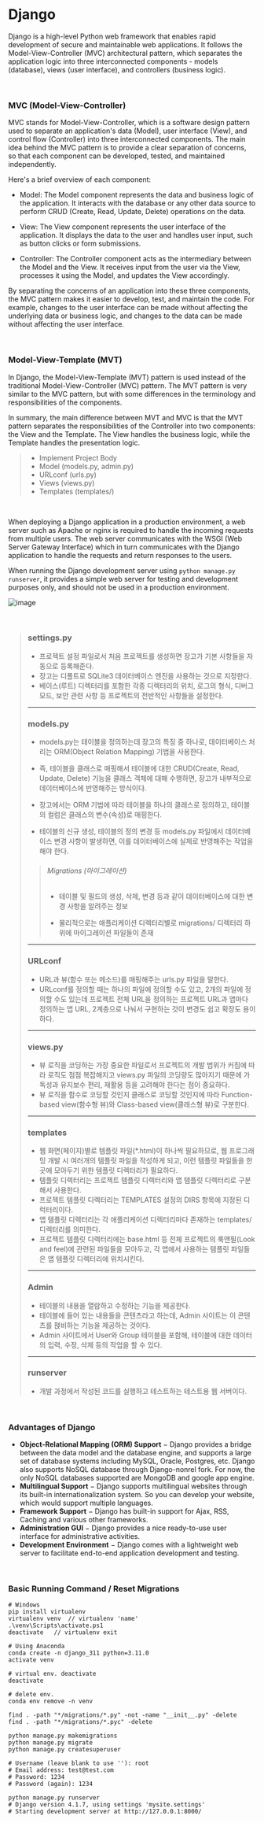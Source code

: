 # Django

Django is a high-level Python web framework that enables rapid development of secure and maintainable web applications. It follows the Model-View-Controller (MVC) architectural pattern, which separates the application logic into three interconnected components - models (database), views (user interface), and controllers (business logic).

<br/>

### MVC (Model-View-Controller)

MVC stands for Model-View-Controller, which is a software design pattern used to separate an application's data (Model), user interface (View), and control flow (Controller) into three interconnected components. The main idea behind the MVC pattern is to provide a clear separation of concerns, so that each component can be developed, tested, and maintained independently.

Here's a brief overview of each component:

-   Model: The Model component represents the data and business logic of the application. It interacts with the database or any other data source to perform CRUD (Create, Read, Update, Delete) operations on the data.

-   View: The View component represents the user interface of the application. It displays the data to the user and handles user input, such as button clicks or form submissions.

-   Controller: The Controller component acts as the intermediary between the Model and the View. It receives input from the user via the View, processes it using the Model, and updates the View accordingly.

By separating the concerns of an application into these three components, the MVC pattern makes it easier to develop, test, and maintain the code. For example, changes to the user interface can be made without affecting the underlying data or business logic, and changes to the data can be made without affecting the user interface.

<br/>

### Model-View-Template (MVT)

In Django, the Model-View-Template (MVT) pattern is used instead of the traditional Model-View-Controller (MVC) pattern. The MVT pattern is very similar to the MVC pattern, but with some differences in the terminology and responsibilities of the components.

In summary, the main difference between MVT and MVC is that the MVT pattern separates the responsibilities of the Controller into two components: the View and the Template. The View handles the business logic, while the Template handles the presentation logic.

> -   Implement Project Body
> -   Model (models.py, admin.py)
> -   URLconf (urls.py)
> -   Views (views.py)
> -   Templates (templates/)

<br/>

When deploying a Django application in a production environment, a web server such as Apache or nginx is required to handle the incoming requests from multiple users. The web server communicates with the WSGI (Web Server Gateway Interface) which in turn communicates with the Django application to handle the requests and return responses to the users.

When running the Django development server using `python manage.py runserver`, it provides a simple web server for testing and development purposes only, and should not be used in a production environment.

![image](https://user-images.githubusercontent.com/41619898/81892420-0fe67680-95e6-11ea-8188-d2ec81d1411e.png)

<br/>

> ### settings.py
>
> -   프로젝트 설정 파일로서 처음 프로젝트를 생성하면 장고가 기본 사항들을 자동으로 등록해준다.
> -   장고는 디폴트로 SQLite3 데이터베이스 엔진을 사용하는 것으로 지정한다.
> -   베이스(루트) 디렉터리를 포함한 각종 디렉터리의 위치, 로그의 형식, 디버그 모드, 보안 관련 사항 등 프로젝트의 전반적인 사항들을 설정한다.
>
> ---
>
> ### models.py
>
> -   models.py는 테이블을 정의하는데 장고의 특징 중 하나로, 데이터베이스 처리는 ORM(Object Relation Mapping) 기법을 사용한다.
>
> -   즉, 테이블을 클래스로 매핑해서 테이블에 대한 CRUD(Create, Read, Update, Delete) 기능을 클래스 객체에 대해 수행하면, 장고가 내부적으로 데이터베이스에 반영해주는 방식이다.
>
> -   장고에서는 ORM 기법에 따라 테이블을 하나의 클래스로 정의하고, 테이블의 컬럼은 클래스의 변수(속성)로 매핑한다.
>
> -   테이블의 신규 생성, 테이블의 정의 변경 등 models.py 파일에서 데이터베이스 변경 사항이 발생하면, 이를 데이터베이스에 실제로 반영해주는 작업을 해야 한다.
>
> > ###### Migrations (마이그레이션)
> >
> > -   테이블 및 필드의 생성, 삭제, 변경 등과 같이 데이터베이스에 대한 변경 사항을 알려주는 정보
> >
> > -   물리적으로는 애플리케이션 디렉터리별로 migrations/ 디렉터리 하위에 마이그레이션 파일들이 존재
>
> ---
>
> ### URLconf
>
> -   URL과 뷰(함수 또는 메소드)를 매핑해주는 urls.py 파일을 말한다.
> -   URLconf를 정의할 때는 하나의 파일에 정의할 수도 있고, 2개의 파일에 정의할 수도 있는데 프로젝트 전체 URL을 정의하는 프로젝트 URL과 앱마다 정의하는 앱 URL, 2계층으로 나눠서 구현하는 것이 변경도 쉽고 확장도 용이하다.
>
> ---
>
> ### views.py
>
> -   뷰 로직을 코딩하는 가장 중요한 파일로서 프로젝트의 개발 범위가 커짐에 따라 로직도 점점 복잡해지고 views.py 파일의 코딩량도 많아지기 때문에 가독성과 유지보수 편리, 재활용 등을 고려해야 한다는 점이 중요하다.
> -   뷰 로직을 함수로 코딩할 것인지 클래스로 코딩할 것인지에 따라 Function-based view(함수형 뷰)와 Class-based view(클래스형 뷰)로 구분한다.
>
> ---
>
> ### templates
>
> -   웹 화면(페이지)별로 템플릿 파일(\*.html)이 하나씩 필요하므로, 웹 프로그래밍 개발 시 여러개의 템플릿 파일을 작성하게 되고, 이런 템플릿 파일들을 한곳에 모아두기 위한 템플릿 디렉터리가 필요하다.
> -   템플릿 디렉터리는 프로젝트 템플릿 디렉터리와 앱 템플릿 디렉터리로 구분해서 사용한다.
> -   프로젝트 템플릿 디렉터리는 TEMPLATES 설정의 DIRS 항목에 지정된 디럭터리이다.
> -   앱 템플릿 디렉터리는 각 애플리케이션 디렉터리마다 존재하는 templates/ 디렉터리를 의미한다.
> -   프로젝트 템플릿 디렉터리에는 base.html 등 전체 프로젝트의 룩앤필(Look and feel)에 관련된 파일들을 모아두고, 각 앱에서 사용하는 템플릿 파일들은 앱 템플릿 디렉터리에 위치시킨다.
>
> ---
>
> ### Admin
>
> -   테이블의 내용을 열람하고 수정하는 기능을 제공한다.
> -   테이블에 들어 있는 내용들을 콘텐츠라고 하는데, Admin 사이트는 이 콘텐츠를 펹비하는 기능을 제공하는 것이다.
> -   Admin 사이트에서 User와 Group 테이블을 포함해, 테이블에 대한 데이터의 입력, 수정, 삭제 등의 작업을 할 수 있다.
>
> ---
>
> ### runserver
>
> -   개발 과정에서 작성된 코드를 실행하고 테스트하는 테스트용 웹 서버이다.

<br/>

### Advantages of Django

-   **Object-Relational Mapping (ORM) Support** − Django provides a bridge between the data model and the database engine, and supports a large set of database systems including MySQL, Oracle, Postgres, etc. Django also supports NoSQL database through Django-nonrel fork. For now, the only NoSQL databases supported are MongoDB and google app engine.
-   **Multilingual Support** − Django supports multilingual websites through its built-in internationalization system. So you can develop your website, which would support multiple languages.
-   **Framework Support** − Django has built-in support for Ajax, RSS, Caching and various other frameworks.
-   **Administration GUI** − Django provides a nice ready-to-use user interface for administrative activities.
-   **Development Environment** − Django comes with a lightweight web server to facilitate end-to-end application development and testing.

<br/>

### Basic Running Command / Reset Migrations

```shell
# Windows
pip install virtualenv
virtualenv venv  // virtualenv 'name'
.\venv\Scripts\activate.ps1
deactivate   // virtualenv exit
```

```shell
# Using Anaconda
conda create -n django_311 python=3.11.0
activate venv

# virtual env. deactivate
deactivate

# delete env.
conda env remove -n venv
```

```shell
find . -path "*/migrations/*.py" -not -name "__init__.py" -delete
find . -path "*/migrations/*.pyc" -delete

python manage.py makemigrations
python manage.py migrate
python manage.py createsuperuser

# Username (leave blank to use ''): root
# Email address: test@test.com
# Password: 1234
# Password (again): 1234

python manage.py runserver
# Django version 4.1.7, using settings 'mysite.settings'
# Starting development server at http://127.0.0.1:8000/
```
